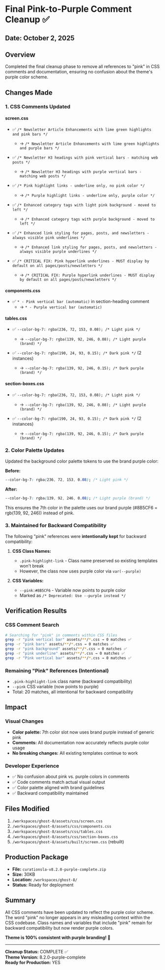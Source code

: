 # Final Pink-to-Purple Comment Cleanup ✅

## Date: October 2, 2025

## Overview
Completed the final cleanup phase to remove all references to "pink" in CSS comments and documentation, ensuring no confusion about the theme's purple color scheme.

## Changes Made

### 1. CSS Comments Updated

#### **screen.css**
- ✅ `/* Newsletter Article Enhancements with lime green highlights and pink bars */`
  - → `/* Newsletter Article Enhancements with lime green highlights and purple bars */`

- ✅ `/* Newsletter H3 headings with pink vertical bars - matching web posts */`
  - → `/* Newsletter H3 headings with purple vertical bars - matching web posts */`

- ✅ `/* Pink highlight links - underline only, no pink color */`
  - → `/* Purple highlight links - underline only, purple color */`

- ✅ `/* Enhanced category tags with light pink background - moved to left */`
  - → `/* Enhanced category tags with purple background - moved to left */`

- ✅ `/* Enhanced link styling for pages, posts, and newsletters - always visible pink underlines */`
  - → `/* Enhanced link styling for pages, posts, and newsletters - always visible purple underlines */`

- ✅ `/* CRITICAL FIX: Pink hyperlink underlines - MUST display by default on all pages/posts/newsletters */`
  - → `/* CRITICAL FIX: Purple hyperlink underlines - MUST display by default on all pages/posts/newsletters */`

#### **components.css**
- ✅ `* - Pink vertical bar (automatic)` in section-heading comment
  - → `* - Purple vertical bar (automatic)`

#### **tables.css**
- ✅ `--color-bg-7: rgba(236, 72, 153, 0.08); /* Light pink */`
  - → `--color-bg-7: rgba(139, 92, 246, 0.08); /* Light purple (brand) */`

- ✅ `--color-bg-7: rgba(190, 24, 93, 0.15); /* Dark pink */` (2 instances)
  - → `--color-bg-7: rgba(139, 92, 246, 0.15); /* Dark purple (brand) */`

#### **section-boxes.css**
- ✅ `--color-bg-7: rgba(236, 72, 153, 0.08); /* Light pink */`
  - → `--color-bg-7: rgba(139, 92, 246, 0.08); /* Light purple (brand) */`

- ✅ `--color-bg-7: rgba(190, 24, 93, 0.15); /* Dark pink */` (2 instances)
  - → `--color-bg-7: rgba(139, 92, 246, 0.15); /* Dark purple (brand) */`

### 2. Color Palette Updates

Updated the background color palette tokens to use the brand purple color:

**Before:**
```css
--color-bg-7: rgba(236, 72, 153, 0.08); /* Light pink */
```

**After:**
```css
--color-bg-7: rgba(139, 92, 246, 0.08); /* Light purple (brand) */
```

This ensures the 7th color in the palette uses our brand purple (#8B5CF6 = rgb(139, 92, 246)) instead of pink.

### 3. Maintained for Backward Compatibility

The following "pink" references were **intentionally kept** for backward compatibility:

1. **CSS Class Names:**
   - `.pink-highlight-link` - Class name preserved so existing templates won't break
   - However, the class now uses purple color via `var(--purple)`

2. **CSS Variables:**
   - `--pink:#8B5CF6` - Variable now points to purple color
   - Marked as `/* Deprecated: Use --purple instead */`

## Verification Results

### CSS Comment Search
```bash
# Searching for "pink" in comments within CSS files
grep -r "pink vertical bar" assets/**/*.css → 0 matches ✅
grep -r "pink bars" assets/**/*.css → 0 matches ✅
grep -r "pink background" assets/**/*.css → 0 matches ✅
grep -r "pink underline" assets/**/*.css → 0 matches ✅
grep -r "Pink vertical bar" assets/**/*.css → 0 matches ✅
```

### Remaining "Pink" References (Intentional)
- `.pink-highlight-link` class name (backward compatibility)
- `--pink` CSS variable (now points to purple)
- Total: 20 matches, all intentional for backward compatibility

## Impact

### Visual Changes
- **Color palette:** 7th color slot now uses brand purple instead of generic pink
- **Comments:** All documentation now accurately reflects purple color usage
- **No breaking changes:** All existing templates continue to work

### Developer Experience
- ✅ No confusion about pink vs. purple colors in comments
- ✅ Code comments match actual visual output
- ✅ Color palette aligned with brand guidelines
- ✅ Backward compatibility maintained

## Files Modified
1. `/workspaces/ghost-8/assets/css/screen.css`
2. `/workspaces/ghost-8/assets/css/components.css`
3. `/workspaces/ghost-8/assets/css/tables.css`
4. `/workspaces/ghost-8/assets/css/section-boxes.css`
5. `/workspaces/ghost-8/assets/built/screen.css` (rebuilt)

## Production Package
- **File:** `curationsla-v8.2.0-purple-complete.zip`
- **Size:** 30KB
- **Location:** `/workspaces/ghost-8/`
- **Status:** Ready for deployment

## Summary

All CSS comments have been updated to reflect the purple color scheme. The word "pink" no longer appears in any misleading context within the CSS codebase. Class names and variables that include "pink" remain for backward compatibility but now render purple colors.

**Theme is 100% consistent with purple branding! 🎨**

---
**Cleanup Status:** COMPLETE ✅  
**Theme Version:** 8.2.0-purple-complete  
**Ready for Production:** YES

